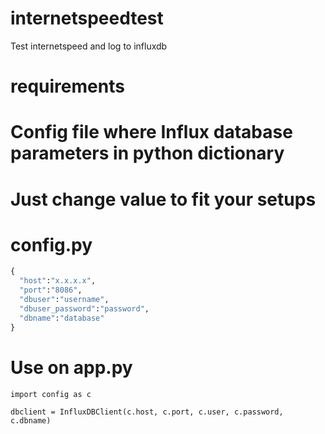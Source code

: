 # internetspeedtest
Test internetspeed and log to influxdb

# requirements
# Config file where Influx database parameters in python dictionary
# Just change value to fit your setups
# config.py 
```python
{
  "host":"x.x.x.x",
  "port":"8086",
  "dbuser":"username",
  "dbuser_password":"password",
  "dbname":"database"
}
```
# Use on app.py
```
import config as c

dbclient = InfluxDBClient(c.host, c.port, c.user, c.password, c.dbname)

```


